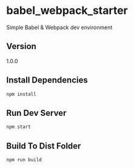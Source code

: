 # babel_webpack_starter

Simple Babel & Webpack dev environment

## Version
1.0.0

## Install Dependencies
```bash
npm install 
```

## Run Dev Server
```bash
npm start
```

## Build To Dist Folder
```bash
npm run build
```
